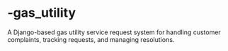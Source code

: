 # -gas_utility
A Django-based gas utility service request system for handling customer complaints, tracking requests, and managing resolutions.
